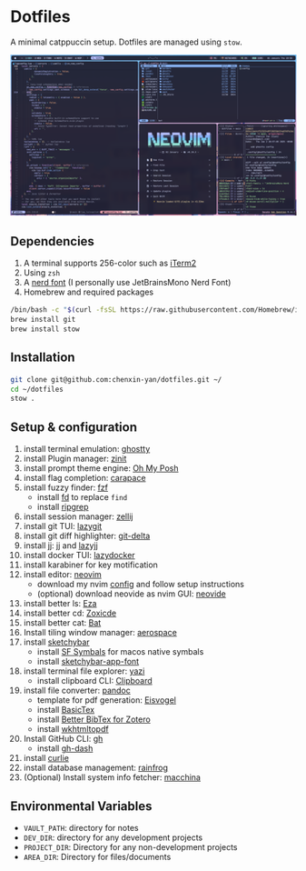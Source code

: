 # Dotfiles

A minimal catppuccin setup. Dotfiles are managed using `stow`.

![Preview](./preview.png)

## Dependencies

1. A terminal supports 256-color such as [iTerm2](https://iterm2.com/index.html)
2. Using `zsh`
3. A [nerd font](https://www.nerdfonts.com) (I personally use JetBrainsMono Nerd Font)
4. Homebrew and required packages

```bash
/bin/bash -c "$(curl -fsSL https://raw.githubusercontent.com/Homebrew/install/HEAD/install.sh)"
brew install git
brew install stow
```

## Installation

```bash
git clone git@github.com:chenxin-yan/dotfiles.git ~/
cd ~/dotfiles
stow .
```

## Setup & configuration

1. install terminal emulation: [ghostty](https://ghostty.org/docs/install/binary)
2. install Plugin manager: [zinit](https://github.com/zdharma-continuum/zinit)
3. install prompt theme engine: [Oh My Posh](https://ohmyposh.dev/docs/installation/macos)
4. install flag completion: [carapace](https://carapace-sh.github.io/carapace-bin/install.html)
5. install fuzzy finder: [fzf](https://github.com/junegunn/fzf)
   - install [fd](https://github.com/sharkdp/fd) to replace `find`
   - install [ripgrep](https://github.com/BurntSushi/ripgrep?tab=readme-ov-file#installation)
6. install session manager: [zellij](https://zellij.dev/)
7. install git TUI: [lazygit](https://github.com/jesseduffield/lazygit)
8. install git diff highlighter: [git-delta](https://dandavison.github.io/delta/installation.html)
9. install jj: [jj](https://github.com/jj-vcs/jj) and [lazyjj](https://github.com/Cretezy/lazyjj)
10. install docker TUI: [lazydocker](https://github.com/jesseduffield/lazydocker)
11. install karabiner for key motification
12. install editor: [neovim](https://neovim.io)
    - download my nvim [config](https://github.com/chenxin-yan/nvim) and follow setup instructions
    - (optional) download neovide as nvim GUI: [neovide](https://neovide.dev)
13. install better ls: [Eza](https://github.com/eza-community/eza/blob/main/INSTALL.md)
14. install better cd: [Zoxicde](https://github.com/ajeetdsouza/zoxide)
15. install better cat: [Bat](https://github.com/sharkdp/bat)
16. Install tiling window manager: [aerospace](https://github.com/nikitabobko/AeroSpace)
17. install [sketchybar](https://felixkratz.github.io/SketchyBar/setup)
    - install [SF Symbals](https://developer.apple.com/sf-symbols/) for macos native symbals
    - install [sketchybar-app-font](https://github.com/kvndrsslr/sketchybar-app-font)
18. install terminal file explorer: [yazi](https://yazi-rs.github.io)
    - install clipboard CLI: [Clipboard](https://github.com/Slackadays/ClipBoard)
19. install file converter: [pandoc](https://pandoc.org)
    - template for pdf generation: [Eisvogel](https://github.com/Wandmalfarbe/pandoc-latex-template)
    - install [BasicTex](https://tug.org/mactex/morepackages.html)
    - install [Better BibTex for Zotero](https://retorque.re/zotero-better-bibtex/)
    - install [wkhtmltopdf](https://wkhtmltopdf.org/downloads.html)
20. Install GitHub CLI: [gh](https://cli.github.com)
    - install [gh-dash](https://github.com/dlvhdr/gh-dash)
21. install [curlie](https://github.com/rs/curlie)
22. install database management: [rainfrog](https://github.com/achristmascarl/rainfrog)
23. (Optional) Install system info fetcher: [macchina](https://github.com/Macchina-CLI/macchina)

## Environmental Variables

- `VAULT_PATH`: directory for notes
- `DEV_DIR`: directory for any development projects
- `PROJECT_DIR`: Directory for any non-development projects
- `AREA_DIR`: Directory for files/documents
